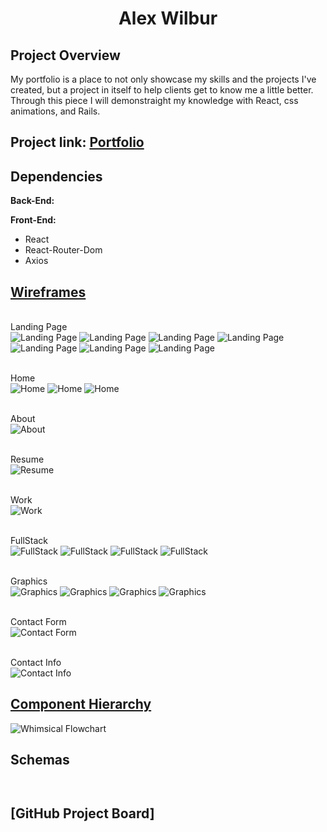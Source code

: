 <h1 align="center"><strong>Alex Wilbur</strong></h1>

## Project Overview

My portfolio is a place to not only showcase my skills and the projects I've created, but a project in itself to help clients get to know me a little better. Through this piece I will demonstraight my knowledge with React, css animations, and Rails.

## Project link: [Portfolio]()

## Dependencies

<b>Back-End:</b>



<b>Front-End:</b>

- React
- React-Router-Dom
- Axios

## [Wireframes](https://www.figma.com/file/6XNinT57ClerMoHNxz5zER/Portfolio?node-id=0%3A1)

<br>Landing Page</br>
![Landing Page](https://res.cloudinary.com/dedlhqhuk/image/upload/v1635051097/Wireframe/Portfolio/2021-10-23_3_td4zkb.png)
![Landing Page](https://res.cloudinary.com/dedlhqhuk/image/upload/v1635051091/Wireframe/Portfolio/2021-10-23_2_n6z7um.png)
![Landing Page](https://res.cloudinary.com/dedlhqhuk/image/upload/v1635051277/Wireframe/Portfolio/2021-10-23_5_mnxbbh.png)
![Landing Page](https://res.cloudinary.com/dedlhqhuk/image/upload/v1635051273/Wireframe/Portfolio/2021-10-23_4_eakc6h.png)
![Landing Page](https://res.cloudinary.com/dedlhqhuk/image/upload/v1635052457/Wireframe/Portfolio/2021-10-23_14_rksw3f.png)
![Landing Page](https://res.cloudinary.com/dedlhqhuk/image/upload/v1635052465/Wireframe/Portfolio/2021-10-23_6_crlzll.png)
![Landing Page](https://res.cloudinary.com/dedlhqhuk/image/upload/v1635052481/Wireframe/Portfolio/2021-10-23_15_d3wjvb.png)

<br>Home</br>
![Home](https://res.cloudinary.com/dedlhqhuk/image/upload/v1635052500/Wireframe/Portfolio/2021-10-23_16_brk1uf.png)
![Home](https://res.cloudinary.com/dedlhqhuk/image/upload/v1635052512/Wireframe/Portfolio/2021-10-23_17_riagmd.png)
![Home](https://res.cloudinary.com/dedlhqhuk/image/upload/v1635052521/Wireframe/Portfolio/2021-10-23_8_e6fdxe.png)

<br>About</br>
![About](https://res.cloudinary.com/dedlhqhuk/image/upload/v1635052770/Wireframe/Portfolio/2021-10-23_18_mhbrby.png)

<br>Resume</br>
![Resume](https://res.cloudinary.com/dedlhqhuk/image/upload/v1635052779/Wireframe/Portfolio/2021-10-23_19_ban8f1.png)

<br>Work</br>
![Work](https://res.cloudinary.com/dedlhqhuk/image/upload/v1635052554/Wireframe/Portfolio/2021-10-23_20_ejygag.png)

<br>FullStack</br>
![FullStack](https://res.cloudinary.com/dedlhqhuk/image/upload/v1635052570/Wireframe/Portfolio/2021-10-23_9_gyfkvt.png)
![FullStack](https://res.cloudinary.com/dedlhqhuk/image/upload/v1635052581/Wireframe/Portfolio/2021-10-23_23_jcfhuh.png)
![FullStack](https://res.cloudinary.com/dedlhqhuk/image/upload/v1635052601/Wireframe/Portfolio/2021-10-23_12_tgwcul.png)
![FullStack](https://res.cloudinary.com/dedlhqhuk/image/upload/v1635052554/Wireframe/Portfolio/2021-10-23_20_ejygag.png)

<br>Graphics</br>
![Graphics](https://res.cloudinary.com/dedlhqhuk/image/upload/v1635052696/Wireframe/Portfolio/2021-10-23_10_cizxzl.png)
![Graphics](https://res.cloudinary.com/dedlhqhuk/image/upload/v1635052710/Wireframe/Portfolio/2021-10-23_22_oaukni.png)
![Graphics](https://res.cloudinary.com/dedlhqhuk/image/upload/v1635052721/Wireframe/Portfolio/2021-10-23_11_upgusn.png)
![Graphics](https://res.cloudinary.com/dedlhqhuk/image/upload/v1635052554/Wireframe/Portfolio/2021-10-23_20_ejygag.png)

<br>Contact Form</br>
![Contact Form](https://res.cloudinary.com/dedlhqhuk/image/upload/v1635052799/Wireframe/Portfolio/2021-10-23_21_rtmfxm.png)

<br>Contact Info</br>
![Contact Info](https://res.cloudinary.com/dedlhqhuk/image/upload/v1635052808/Wireframe/Portfolio/2021-10-23_13_thzyed.png)

## [Component Hierarchy](https://whimsical.com/portfolio-GAWqzU1ZKKh4949QQaBFBL)

![Whimsical Flowchart](https://res.cloudinary.com/dedlhqhuk/image/upload/v1635049417/2021-10-23_cgkbex.png)

## Schemas

<b></b>

```


```

## [GitHub Project Board]
